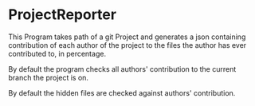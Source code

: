 # ProjectReporter
This Program takes path of a git Project and generates a json containing contribution of each author of the project to the files the author has ever contributed to, in percentage. 

By default the program checks all authors' contribution to the current branch the project is on.

By default the hidden files are checked against authors' contribution. 
